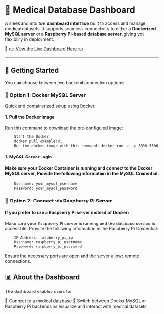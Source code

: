 # 🏥 Medical Database Dashboard

A sleek and intuitive **dashboard interface** built to access and manage medical datasets. It supports seamless connectivity to either a **Dockerized MySQL server** or a **Raspberry Pi-based database server**, giving you flexibility in deployment.

🔗 [👉 View the Live Dashboard Here 👈](https://medicaldatabasedashboard-kvpsm4xuptbxabjcxtvgdw.streamlit.app/)

---

## 🚀 Getting Started

You can choose between two backend connection options:

### 🔹 Option 1: Docker MySQL Server

Quick and containerized setup using Docker.

#### 1. Pull the Docker Image

Run this command to download the pre-configured image:

```bash
    Start the Docker 
    docker pull example:v1
    Run the docker image with this command: docker run -d -p 3306:3306 --name example examplel:v1
```

#### 1. MySQL Server Login

#### Make sure your Docker Container is running and connect to the Docker MySQL server, Provide the following information in the MySQL Credential:

```bash
    Username: your_mysql_username
    Password: your_mysql_password
```

### 🔹 Option 2: Connect via Raspberry Pi Server

#### If you prefer to use a Raspberry Pi server instead of Docker:

Make sure your Raspberry Pi server is running and the database service is accessible. Provide the following information in the Raspberry Pi Credential:

```bash
    IP Address: raspberry_pi_ip
    Username: raspberry_pi_username
    Password: raspberry_pi_password
```

Ensure the necessary ports are open and the server allows remote connections.

## 📊 About the Dashboard

The dashboard enables users to:

🔹 Connect to a medical database
🔁 Switch between Docker MySQL or Raspberry Pi backends
📊 Visualize and interact with medical datasets
